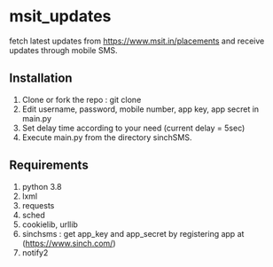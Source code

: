 # msit_updates
fetch latest updates from https://www.msit.in/placements and receive updates through mobile SMS.

## Installation

 1. Clone or fork the repo : git clone 
 2. Edit username, password, mobile number, app key, app secret in main.py
 3. Set delay time according to your need (current delay = 5sec)
 4. Execute main.py from the directory sinchSMS.

## Requirements
  1. python 3.8
  2. lxml
  3. requests
  4. sched
  5. cookielib, urllib
  6. sinchsms : get app_key and app_secret by registering app at (https://www.sinch.com/)
  7. notify2
  

